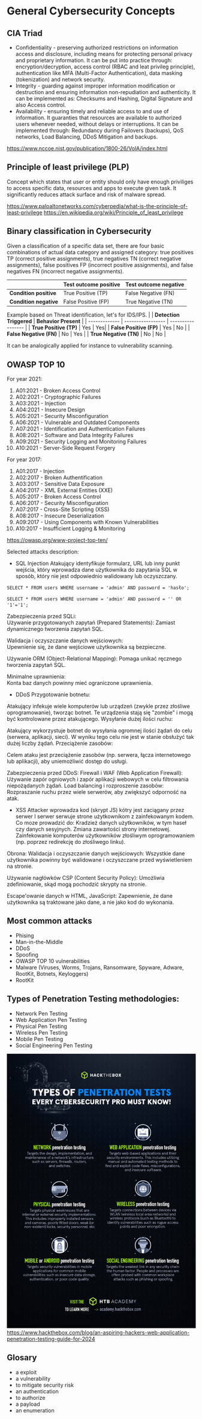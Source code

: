 # General Cybersecurity Concepts

## CIA Triad
- Confidentiality - preserving authorized restrictions on information access and disclosure, including means for protecting personal privacy and proprietary information. It can be put into practice through:
encryption/decryption, access control (RBAC and leat privileg principle), authentication like MFA (Multi-Factor Authentication), data masking (tokenization) and network security.
- Integrity - guarding against improper information modification or destruction and ensuring information non-repudiation and authenticity. It can be implemented as: Checksums and Hashing, Digital Signature and also Access control. 
- Availability - ensuring timely and reliable access to and use of information. It guaranties that resources are available to authorized users whenever needed, without delays or interruptions. It can be implemented through: Redundancy during Failovers (backups), QoS networks, Load Balancing, DDoS Mitigation and backups.

https://www.nccoe.nist.gov/publication/1800-26/VolA/index.html

## Principle of least privilege (PLP)
Concept which states that user or entity should only have enough priviliges to access specific data, resources
and apps to execute given task. 
It significantly reduces attack surface and risk of malware spread. 

https://www.paloaltonetworks.com/cyberpedia/what-is-the-principle-of-least-privilege
https://en.wikipedia.org/wiki/Principle_of_least_privilege

## Binary classification in Cybersecurity
Given a classification of a specific data set, there are four basic combinations of actual data category and assigned category: true positives TP (correct positive assignments), true negatives TN (correct negative assignments), false positives FP (incorrect positive assignments), and false negatives FN (incorrect negative assignments).

|               | **Test outcome positive**      | **Test outcome negative**      |
| ------------- | ----------------- | ----------------- |
| **Condition positive**| True Positive (TP) | False Negative (FN)|
| **Condition negative**     | False Positive (FP)| True Negative (TN) |


Example based on Threat identification, let's for IDS/IPS.
|               | **Detection Triggered**      | **Behavior Present**      |
| ------------- | ----------------- | ----------------- |
| **True Positive (TP)**    | Yes | Yes|
| **False Positive (FP)**     | Yes | No |
| **False Negative (FN)**    | No | Yes |
| **True Negative (TN)**     | No | No |


It can be analogically applied for instance to vulnerability scanning.

## OWASP TOP 10
For year 2021:
1. A01:2021 - Broken Access Control
2. A02:2021 - Cryptographic Failures
3. A03:2021 - Injection
4. A04:2021 - Insecure Design
5. A05:2021 - Security Misconfiguration
6. A06:2021 - Vulnerable and Outdated Components
7. A07:2021 - Identification and Authentication Failures
8. A08:2021 - Software and Data Integrity Failures
9. A09:2021 - Security Logging and Monitoring Failures 
10. A10:2021 - Server-Side Request Forgery 

For year 2017:
1. A01:2017 - Injection
2. A02:2017 - Broken Authentification
3. A03:2017 - Sensitive Data Exposure
4. A04:2017 - XML External Entities (XXE)
5. A05:2017 - Broken Access Control
6. A06:2017 - Security Misconfiguration
7. A07:2017 - Cross-Site Scripting (XSS)
8. A08:2017 - Insecure Deserialization
9. A09:2017 - Using Components with Known Vulnerabilities
10. A10:2017 - Insufficient Logging & Monitoring

https://owasp.org/www-project-top-ten/

Selected attacks description:  
- SQL Injection
Atakujący identyfikuje formularz, URL lub inny punkt wejścia, który wprowadza dane użytkownika do zapytania SQL w sposób, który nie jest odpowiednio walidowany lub oczyszczany.
```
SELECT * FROM users WHERE username = 'admin' AND password = 'hasło';
```
```
SELECT * FROM users WHERE username = 'admin' AND password = '' OR '1'='1';
```
Zabezpieczenia przed SQLi:  
Używanie przygotowanych zapytań (Prepared Statements): Zamiast dynamicznego tworzenia zapytań SQL.  

Walidacja i oczyszczanie danych wejściowych:   
Upewnienie się, że dane wejściowe użytkownika są bezpieczne.

Używanie ORM (Object-Relational Mapping): 
Pomaga unikać ręcznego tworzenia zapytań SQL.

Minimalne uprawnienia:  
Konta baz danych powinny mieć ograniczone uprawnienia.

- DDoS
Przygotowanie botnetu:

Atakujący infekuje wiele komputerów lub urządzeń (zwykle przez złośliwe oprogramowanie), tworząc botnet. Te urządzenia stają się "zombie" i mogą być kontrolowane przez atakującego.
Wysyłanie dużej ilości ruchu:

Atakujący wykorzystuje botnet do wysyłania ogromnej ilości żądań do celu (serwera, aplikacji, sieci). W wyniku tego celu nie jest w stanie obsłużyć tak dużej liczby żądań.
Przeciążenie zasobów:

Celem ataku jest przeciążenie zasobów (np. serwera, łącza internetowego lub aplikacji), aby uniemożliwić dostęp do usługi.

Zabezpieczenia przed DDoS:
Firewall i WAF (Web Application Firewall): Używanie zapór ogniowych i zapór aplikacji webowych w celu filtrowania niepożądanych żądań.
Load balancing i rozproszenie zasobów: Rozpraszanie ruchu przez wiele serwerów, aby zwiększyć odporność na atak.

- XSS 
Attacker wprowadza kod (skrypt JS) kótry jest zaciągany przez serwer
I serwer serwuje strone użytkownikom z zainfekowanym kodem. Co moze prowadzić do:
Kradzież danych użytkowników, w tym haseł czy danych sesyjnych.
Zmiana zawartości strony internetowej.
Zainfekowanie komputerów użytkowników złośliwym oprogramowaniem (np. poprzez redirekcję do złośliwego linku).

Obrona:
Walidacja i oczyszczanie danych wejściowych: Wszystkie dane użytkownika powinny być walidowane i oczyszczane przed wyświetleniem na stronie.

Używanie nagłówków CSP (Content Security Policy): Umożliwia zdefiniowanie, skąd mogą pochodzić skrypty na stronie.

Escape'owanie danych w HTML, JavaScript: Zapewnienie, że dane użytkownika są traktowane jako dane, a nie jako kod do wykonania.

## Most common attacks
- Phising
- Man-in-the-Middle
- DDoS
- Spoofing
- OWASP TOP 10 vulnerabilities
- Malware (Viruses, Worms, Trojans, Ransomware, Spyware, Adware, RootKit, Botnets, Keyloggers)
- RootKit

## Types of Penetration Testing methodologies:
- Network Pen Testing 
- Web Application Pen Testing
- Physical Pen Testing
- Wireless Pen Testing
- Mobile Pen Testing
- Social Engineering Pen Testing

![HTB_Pen_Testings](/xyz_resources_n_images/HackTheBoxPentests.jpg)
https://www.hackthebox.com/blog/an-aspiring-hackers-web-application-penetration-testing-guide-for-2024

## Glosary
- a exploit
- a vulnerability
- to mitigate security risk
- an authentication
- to authorize
- a payload
- an enumeration